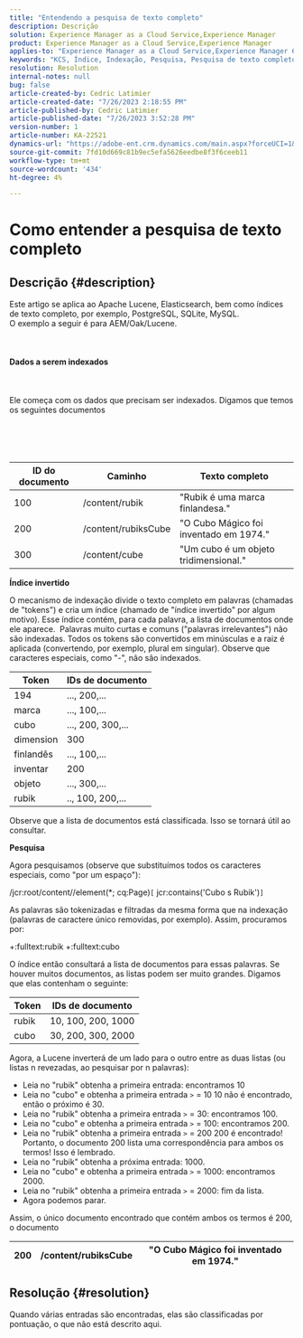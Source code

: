```yaml
---
title: "Entendendo a pesquisa de texto completo"
description: Descrição
solution: Experience Manager as a Cloud Service,Experience Manager
product: Experience Manager as a Cloud Service,Experience Manager
applies-to: "Experience Manager as a Cloud Service,Experience Manager 6.5"
keywords: "KCS, Índice, Indexação, Pesquisa, Pesquisa de texto completo, Texto completo"
resolution: Resolution
internal-notes: null
bug: false
article-created-by: Cedric Latimier
article-created-date: "7/26/2023 2:18:55 PM"
article-published-by: Cedric Latimier
article-published-date: "7/26/2023 3:52:28 PM"
version-number: 1
article-number: KA-22521
dynamics-url: "https://adobe-ent.crm.dynamics.com/main.aspx?forceUCI=1&pagetype=entityrecord&etn=knowledgearticle&id=17e28958-bf2b-ee11-bdf4-6045bd006239"
source-git-commit: 7fd10d669c81b9ec5efa5626eedbe8f3f6ceeb11
workflow-type: tm+mt
source-wordcount: '434'
ht-degree: 4%

---
```


# Como entender a pesquisa de texto completo

## Descrição {#description}

Este artigo se aplica ao Apache Lucene, Elasticsearch, bem como índices de texto completo, por exemplo, PostgreSQL, SQLite, MySQL. 
<br>O exemplo a seguir é para AEM/Oak/Lucene.<br><br> <br><br><b>Dados a serem indexados</b><br><br> <br><br>Ele começa com os dados que precisam ser indexados. Digamos que temos os seguintes documentos<br><br> <br><br><br>

| <b>ID do documento</b> | <b>Caminho</b> | <b>Texto completo</b> |
| --- | --- | --- |
| 100 | /content/rubik | &quot;Rubik é uma marca finlandesa.&quot; |
| 200 | /content/rubiksCube | &quot;O Cubo Mágico foi inventado em 1974.&quot; |
| 300   | /content/cube | &quot;Um cubo é um objeto tridimensional.&quot; |


<b>Índice invertido</b>

O mecanismo de indexação divide o texto completo em palavras (chamadas de &quot;tokens&quot;) e cria um índice (chamado de &quot;índice invertido&quot; por algum motivo). Esse índice contém, para cada palavra, a lista de documentos onde ele aparece. 
Palavras muito curtas e comuns (&quot;palavras irrelevantes&quot;) não são indexadas. Todos os tokens são convertidos em minúsculas e a raiz é aplicada (convertendo, por exemplo, plural em singular).
Observe que caracteres especiais, como &quot;-&quot;, não são indexados.


| <b>Token</b> | <b>IDs de documento</b> |
| --- | --- |
| 194 | ..., 200,... |
| marca | ..., 100,... |
| cubo | ..., 200, 300,... |
|  dimension  | 300   |
| finlandês | ..., 100,... |
| inventar | 200 |
| objeto | ..., 300,... |
| rubik | .., 100, 200,... |


Observe que a lista de documentos está classificada. Isso se tornará útil ao consultar.

<b>Pesquisa</b>

Agora pesquisamos (observe que substituímos todos os caracteres especiais, como &quot;por um espaço&quot;):

/jcr:root/content//element(\*; cq:Page)`[` jcr:contains(&#39;Cubo s Rubik&#39;)`]`

As palavras são tokenizadas e filtradas da mesma forma que na indexação (palavras de caractere único removidas, por exemplo). Assim, procuramos por:

+:fulltext:rubik +:fulltext:cubo

O índice então consultará a lista de documentos para essas palavras. Se houver muitos documentos, as listas podem ser muito grandes. Digamos que elas contenham o seguinte:


| <b>Token</b> | <b>IDs de documento</b> |
| --- | --- |
| rubik | 10, 100, 200, 1000 |
| cubo | 30, 200, 300, 2000 |


Agora, a Lucene inverterá de um lado para o outro entre as duas listas (ou listas n revezadas, ao pesquisar por n palavras):

- Leia no &quot;rubik&quot; obtenha a primeira entrada: encontramos 10
- Leia no &quot;cubo&quot; e obtenha a primeira entrada `>` = 10 10 não é encontrado, então o próximo é 30.
- Leia no &quot;rubik&quot; obtenha a primeira entrada `>` = 30: encontramos 100.
- Leia no &quot;cubo&quot; e obtenha a primeira entrada `>` = 100: encontramos 200.
- Leia no &quot;rubik&quot; obtenha a primeira entrada `>` = 200 200 é encontrado! Portanto, o documento 200 lista uma correspondência para ambos os termos! Isso é lembrado.
- Leia no &quot;rubik&quot; obtenha a próxima entrada: 1000.
- Leia no &quot;cubo&quot; e obtenha a primeira entrada `>` = 1000: encontramos 2000.
- Leia no &quot;rubik&quot; obtenha a primeira entrada `>` = 2000: fim da lista.
- Agora podemos parar.


Assim, o único documento encontrado que contém ambos os termos é 200, o documento


| 200 | /content/rubiksCube | &quot;O Cubo Mágico foi inventado em 1974.&quot; |
| --- | --- | --- |





## Resolução {#resolution}

Quando várias entradas são encontradas, elas são classificadas por pontuação, o que não está descrito aqui. 